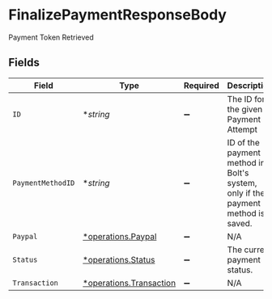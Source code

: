 # FinalizePaymentResponseBody

Payment Token Retrieved


## Fields

| Field                                                                           | Type                                                                            | Required                                                                        | Description                                                                     | Example                                                                         |
| ------------------------------------------------------------------------------- | ------------------------------------------------------------------------------- | ------------------------------------------------------------------------------- | ------------------------------------------------------------------------------- | ------------------------------------------------------------------------------- |
| `ID`                                                                            | **string*                                                                       | :heavy_minus_sign:                                                              | The ID for the given Payment Attempt                                            |                                                                                 |
| `PaymentMethodID`                                                               | **string*                                                                       | :heavy_minus_sign:                                                              | ID of the payment method in Bolt's system, only if the payment method is saved. |                                                                                 |
| `Paypal`                                                                        | [*operations.Paypal](../../../pkg/models/operations/paypal.md)                  | :heavy_minus_sign:                                                              | N/A                                                                             |                                                                                 |
| `Status`                                                                        | [*operations.Status](../../../pkg/models/operations/status.md)                  | :heavy_minus_sign:                                                              | The current payment status.                                                     | success                                                                         |
| `Transaction`                                                                   | [*operations.Transaction](../../../pkg/models/operations/transaction.md)        | :heavy_minus_sign:                                                              | N/A                                                                             |                                                                                 |
